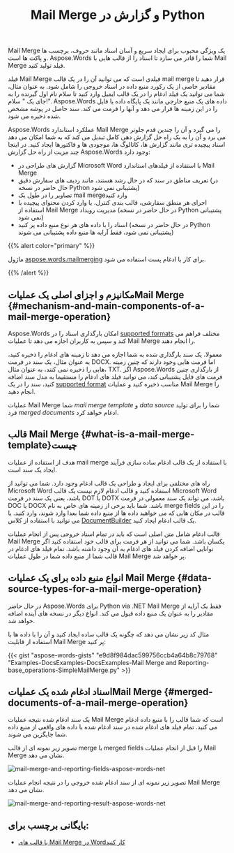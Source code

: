 ﻿---
title: Mail Merge و گزارش در Python
second_title: Aspose.Words برای Python via .NET
articleTitle: Mail Merge و گزارش
linktitle: Mail Merge و گزارش
type: docs
description: "Mail Merge یک ویژگی محبوب برای ایجاد سریع اسناد با استفاده از Python است. Aspose.Words برای Python via .NET عملکرد استاندارد Mail Merge را می گیرد و آن را چندین قدم جلوتر می برد و آن را به یک راه حل گزارش دهی کامل تبدیل می کند که به شما امکان می دهد اسناد پیچیده تری مانند گزارش ها، کاتالوگ ها، موجودی ها و فاکتورها ایجاد کنید."
keywords: "how to use Mail Merge python"
weight: 30
url: /fa/python-net/mail-merge-and-reporting/
timestamp: 2024-01-27-14-07-04
---

Mail Merge یک ویژگی محبوب برای ایجاد سریع و آسان اسناد مانند حروف، برچسب ها و پاکت ها است. Aspose.Words شما را قادر می سازد تا اسناد را از قالب هایی با Mail Merge فیلد تولید کنید.

فیلد Mail Merge فیلدی است که می توانید آن را در یک قالب mail merge قرار دهید تا مقادیر خاصی از یک رکورد منبع داده در اسناد خروجی را شامل شود. به عنوان مثال، شما می توانید یک فیلد ادغام را در یک قالب ایمیل وارد کنید تا سلام نام اول گیرنده را به جای یک " سلام!". Aspose.Words داده های یک منبع خارجی مانند یک پایگاه داده یا فایل را در این زمینه ها قرار می دهد و آنها را فرمت می کند. سند حاصل در پوشه مشخص شده ذخیره می شود.

Aspose.Words عملکرد استاندارد Mail Merge را می گیرد و آن را چندین قدم جلوتر می برد و آن را به یک راه حل گزارش دهی کامل تبدیل می کند که به شما امکان می دهد اسناد پیچیده تری مانند گزارش ها، کاتالوگ ها، موجودی ها و فاکتورها ایجاد کنید. در اینجا چند مزیت از راه حل گزارش Aspose.Words وجود دارد:

- گزارش های طراحی در Microsoft Word با استفاده از فیلدهای استاندارد Mail Merge
- تعریف مناطق در سند که در حال رشد هستند، مانند ردیف های سفارش دقیق (در حال حاضر در نسخه Python پشتیبانی نمی شود)
- تصاویر را در طول یک mail mergeوارد کنید
- اجرای هر منطق سفارشی، قالب بندی کنترل، یا وارد کردن محتوای پیچیده با استفاده از Mail Merge مدیریت رویداد (در حال حاضر در نسخه Python پشتیبانی نمی شود)
- اسناد را با داده های هر نوع منبع داده پر کنید (در حال حاضر در نسخه Python پشتیبانی نمی شود، فقط آرایه ها منبع داده پشتیبانی می شوند)

{{% alert color="primary" %}}

ماژول [aspose.words.mailmerging](https://reference.aspose.com/words/python-net/aspose.words.mailmerging/) برای کار با ادغام پست استفاده می شود.

{{% /alert %}}

## مکانیزم و اجزای اصلی یک عملیاتMail Merge {#mechanism-and-main-components-of-a-mail-merge-operation}

Aspose.Words امکان بارگذاری اسناد را در [supported formats](https://reference.aspose.com/words/python-net/aspose.words/loadformat/) مختلف فراهم می کند و سپس به کاربران اجازه می دهد تا عملیات Mail Merge را انجام دهند.

معمولا، یک سند بارگذاری شده به شما اجازه می دهد تا زمینه های ادغام را ذخیره کنید، به عنوان مثال، یک سند در فرمت DOCX. اما فرمت هایی وجود دارند که چنین زمینه هایی را ذخیره نمی کنند، به عنوان مثال، TXT. اگر Aspose.Words از بارگذاری چنین فرمت های فایل پشتیبانی کند، می توانید فیلد های ادغام را مستقیما به مدل سند اضافه کنید، سند را در یک [supported format](https://reference.aspose.com/words/python-net/aspose.words/saveformat/) مناسب ذخیره کنید و عملیات Mail Merge را انجام دهید.

عملیات Mail Merge شما *mail merge template* و *data source* شما را برای تولید فرد *merged documents* ادغام خواهد کرد.

## قالب Mail Merge {#what-is-a-mail-merge-template}چیست

هدف از استفاده از عملیات mail merge با استفاده از یک قالب ادغام ساده سازی فرآیند ایجاد یک سند است.

راه های مختلفی برای ایجاد و طراحی یک قالب ادغام وجود دارد. شما می توانید از Microsoft Word استفاده کنید و قالب ادغام لازم نیست یک قالب Microsoft Word باشد، یعنی یک سند در فرمت DOT یا DOTX باشد، می تواند یک سند معمولی در فرمت DOC یا DOCX باشد. شما باید برخی از زمینه های خاص به نام merge fields را در این قالب در مکان هایی که می خواهید داده ها از منبع داده شما بعدا وارد شوند، وارد کنید. یا می توانید با استفاده از کلاس [DocumentBuilder](https://reference.aspose.com/words/python-net/aspose.words/documentbuilder/) یک قالب ادغام ایجاد کنید.

قالب ادغام شامل متن اصلی است که باید در تمام اسناد خروجی پس از انجام عملیات Mail Merge یکسان باشد. شما می توانید از هر فرمت برای قالب خود استفاده کنید اگر توانایی اضافه کردن فیلد های ادغام به آن وجود داشته باشد. تمام فیلد های ادغام در قالب شما از منبع داده شما در طول عملیات Mail Merge پر خواهد شد.

## انواع منبع داده برای یک عملیات Mail Merge {#data-source-types-for-a-mail-merge-operation}

در حال حاضر Aspose.Words برای Python via .NET Mail Merge فقط یک آرایه از مقادیر را به عنوان یک منبع داده قبول می کند. انواع دیگر در نسخه های آینده اضافه خواهد شد.

مثال کد زیر نشان می دهد که چگونه یک قالب ساده ایجاد کنید و آن را با داده ها با استفاده از قابلیت Mail Merge پر کنید:

{{< gist "aspose-words-gists" "e9d8f984dac599756ccb4a64b8c79768" "Examples-DocsExamples-DocsExamples-Mail Merge and Reporting-base_operations-SimpleMailMerge.py" >}}


## اسناد ادغام شده یک عملیاتMail Merge {#merged-documents-of-a-mail-merge-operation}

یک سند ادغام شده نتیجه عملیات Mail Merge است که شما قالب را با منبع داده ادغام می کنید. تمام فیلد های ادغام شده در سند ادغام شده با داده های واقعی از منبع داده شما جایگزین می شوند.

تصویر زیر نمونه ای از قالب merge با merged fields را قبل از انجام عملیات Mail Merge نشان می دهد.

![mail-merge-and-reporting-fields-aspose-words-net](mail-merge-and-reporting-1.jpg)

تصویر زیر نمونه ای از سند ادغام شده خروجی را در نتیجه انجام عملیات Mail Merge نشان می دهد.

![mail-merge-and-reporting-result-aspose-words-net](mail-merge-and-reporting-2.jpg)

## بایگانی برچسب برای:

- [با قالب های Mail Merge در Wordکار کنید](https://docs.microsoft.com/en-us/power-platform/admin/work-mail-merge-templates)
